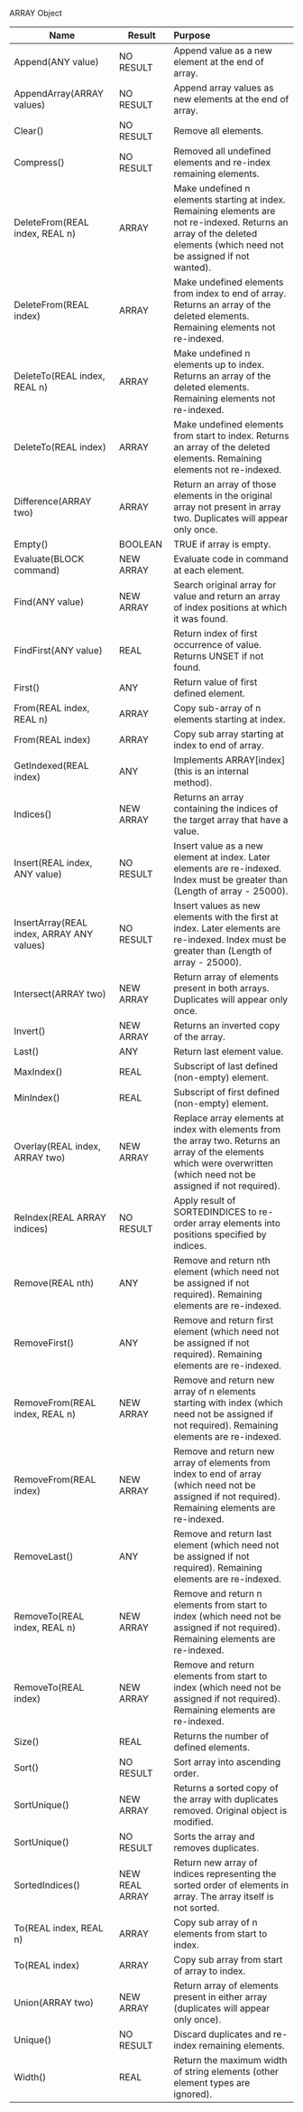ARRAY Object

| Name                                      | Result         | Purpose                                                                                                                                                                  |
| ----------------------------------------- | -------------- |:------------------------------------------------------------------------------------------------------------------------------------------------------------------------ |
| Append(ANY value)                         | NO RESULT      | Append value as a new element at the end of array.                                                                                                                       |
| AppendArray(ARRAY values)                 | NO RESULT      | Append array values as new elements at the end of array.                                                                                                                 |
| Clear()                                   | NO RESULT      | Remove all elements.                                                                                                                                                     |
| Compress()                                | NO RESULT      | Removed all undefined elements and re-index remaining elements.                                                                                                          |
| DeleteFrom(REAL index, REAL n)            | ARRAY          | Make undefined n elements starting at index. Remaining elements are not re-indexed. Returns an array of the deleted elements (which need not be assigned if not wanted). |
| DeleteFrom(REAL index)                    | ARRAY          | Make undefined elements from index to end of array. Returns an array of the deleted elements. Remaining elements not re-indexed.                                         |
| DeleteTo(REAL index, REAL n)              | ARRAY          | Make undefined n elements up to index. Returns an array of the deleted elements. Remaining elements not re-indexed.                                                      |
| DeleteTo(REAL index)                      | ARRAY          | Make undefined elements from start to index. Returns an array of the deleted elements. Remaining elements not re-indexed.                                                |
| Difference(ARRAY two)                     | ARRAY          | Return an array of those elements in the original array not present in array two. Duplicates will appear only once.                                                      |
| Empty()                                   | BOOLEAN        | TRUE if array is empty.                                                                                                                                                  |
| Evaluate(BLOCK command)                   | NEW ARRAY      | Evaluate code in command at each element.                                                                                                                                |
| Find(ANY value)                           | NEW ARRAY      | Search original array for value and return an array of index positions at which it was found.                                                                            |
| FindFirst(ANY value)                      | REAL           | Return index of first occurrence of value. Returns UNSET if not found.                                                                                                   |
| First()                                   | ANY            | Return value of first defined element.                                                                                                                                   |
| From(REAL index, REAL n)                  | ARRAY          | Copy sub-array of n elements starting at index.                                                                                                                          |
| From(REAL index)                          | ARRAY          | Copy sub array starting at index to end of array.                                                                                                                        |
| GetIndexed(REAL index)                    | ANY            | Implements ARRAY[index] (this is an internal method).                                                                                                                    |
| Indices()                                 | NEW ARRAY      | Returns an array containing the indices of the target array that have a value.                                                                                           |
| Insert(REAL index, ANY value)             | NO RESULT      | Insert value as a new element at index. Later elements are re-indexed. Index must be greater than (Length of array - 25000).                                             |
| InsertArray(REAL index, ARRAY ANY values) | NO RESULT      | Insert values as new elements with the first at index. Later elements are re-indexed. Index must be greater than (Length of array - 25000).                              |
| Intersect(ARRAY two)                      | NEW ARRAY      | Return array of elements present in both arrays. Duplicates will appear only once.                                                                                       |
| Invert()                                  | NEW ARRAY      | Returns an inverted copy of the array.                                                                                                                                   |
| Last()                                    | ANY            | Return last element value.                                                                                                                                               |
| MaxIndex()                                | REAL           | Subscript of last defined (non-empty) element.                                                                                                                           |
| MinIndex()                                | REAL           | Subscript of first defined (non-empty) element.                                                                                                                          |
| Overlay(REAL index, ARRAY two)            | NEW ARRAY      | Replace array elements at index with elements from the array two. Returns an array of the elements which were overwritten (which need not be assigned if not required).  |
| ReIndex(REAL ARRAY indices)               | NO RESULT      | Apply result of SORTEDINDICES to re-order array elements into positions specified by indices.                                                                            |
| Remove(REAL nth)                          | ANY            | Remove and return nth element (which need not be assigned if not required). Remaining elements are re-indexed.                                                           |
| RemoveFirst()                             | ANY            | Remove and return first element (which need not be assigned if not required). Remaining elements are re-indexed.                                                         |
| RemoveFrom(REAL index, REAL n)            | NEW ARRAY      | Remove and return new array of n elements starting with index (which need not be assigned if not required). Remaining elements are re-indexed.                           |
| RemoveFrom(REAL index)                    | NEW ARRAY      | Remove and return new array of elements from index to end of array (which need not be assigned if not required). Remaining elements are re-indexed.                      |
| RemoveLast()                              | ANY            | Remove and return last element (which need not be assigned if not required). Remaining elements are re-indexed.                                                          |
| RemoveTo(REAL index, REAL n)              | NEW ARRAY      | Remove and return n elements from start to index (which need not be assigned if not required). Remaining elements are re-indexed.                                        |
| RemoveTo(REAL index)                      | NEW ARRAY      | Remove and return elements from start to index (which need not be assigned if not required). Remaining elements are re-indexed.                                          |
| Size()                                    | REAL           | Returns the number of defined elements.                                                                                                                                  |
| Sort()                                    | NO RESULT      | Sort array into ascending order.                                                                                                                                         |
| SortUnique()                              | NEW ARRAY      | Returns a sorted copy of the array with duplicates removed. Original object is modified.                                                                                 |
| SortUnique()                              | NO RESULT      | Sorts the array and removes duplicates.                                                                                                                                  |
| SortedIndices()                           | NEW REAL ARRAY | Return new array of indices representing the sorted order of elements in array. The array itself is not sorted.                                                          |
| To(REAL index, REAL n)                    | ARRAY          | Copy sub array of n elements from start to index.                                                                                                                        |
| To(REAL index)                            | ARRAY          | Copy sub array from start of array to index.                                                                                                                             |
| Union(ARRAY two)                          | NEW ARRAY      | Return array of elements present in either array (duplicates will appear only once).                                                                                     |
| Unique()                                  | NO RESULT      | Discard duplicates and re-index remaining elements.                                                                                                                      |
| Width()                                   | REAL           | Return the maximum width of string elements (other element types are ignored).                                                                                           |